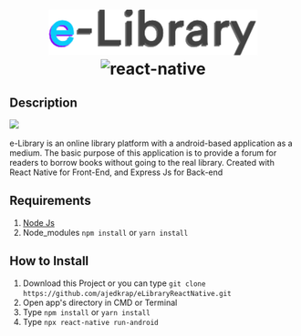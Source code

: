 <h1 align="center" > 
<img height="80" src="https://raw.githubusercontent.com/ajedkrap/library-react/master/logo.png" alt="logo" />
  <div/>
<img height="50" src="https://www.asapdevelopers.com/wp-content/uploads/2017/11/react-native-banner-1024x300-e1510060053599-1.png" alt="react-native" />
</h1>


## Description
[![](https://img.shields.io/badge/React--Native-v0.62.2-blue)](https://github.com/facebook/react-native)
<div />
e-Library is an online library platform with a android-based application as a medium. The basic purpose of this application is to provide a forum for readers to borrow books without going to the real library. Created with React Native for Front-End, and Express Js for Back-end

<p align='justify'></p>

## Requirements

1. <a href="https://nodejs.org/en/download/">Node Js</a>
2. Node_modules `npm install` or `yarn install`

## How to Install

1. Download this Project or you can type `git clone https://github.com/ajedkrap/eLibraryReactNative.git`
2. Open app's directory in CMD or Terminal
3. Type `npm install` or `yarn install`
4. Type `npx react-native run-android`
